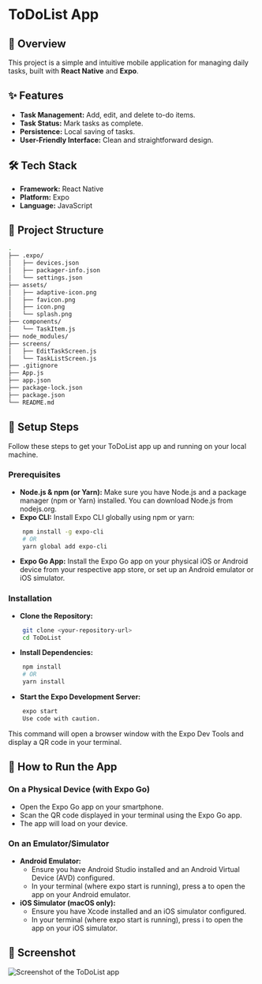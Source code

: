 # ToDoList App

## 📌 Overview
This project is a simple and intuitive mobile application for managing daily tasks, built with **React Native** and **Expo**.

## ✨ Features
- **Task Management:** Add, edit, and delete to-do items.
- **Task Status:** Mark tasks as complete.
- **Persistence:** Local saving of tasks.
- **User-Friendly Interface:** Clean and straightforward design.

## 🛠️ Tech Stack
- **Framework:** React Native
- **Platform:** Expo
- **Language:** JavaScript

## 📂 Project Structure
```bash
.
├── .expo/
│   ├── devices.json
│   ├── packager-info.json
│   └── settings.json
├── assets/
│   ├── adaptive-icon.png
│   ├── favicon.png
│   ├── icon.png
│   └── splash.png
├── components/
│   └── TaskItem.js
├── node_modules/
├── screens/
│   ├── EditTaskScreen.js
│   └── TaskListScreen.js
├── .gitignore
├── App.js
├── app.json
├── package-lock.json
├── package.json
└── README.md
```

## 🚀 Setup Steps
Follow these steps to get your ToDoList app up and running on your local machine.
### Prerequisites
- **Node.js & npm (or Yarn):** Make sure you have Node.js and a package manager (npm or Yarn) installed. You can download Node.js from nodejs.org.
- **Expo CLI:** Install Expo CLI globally using npm or yarn:
```bash
    npm install -g expo-cli
    # OR
    yarn global add expo-cli
```
- **Expo Go App:** Install the Expo Go app on your physical iOS or Android device from your respective app store, or set up an Android emulator or iOS simulator.
### Installation
- **Clone the Repository:**
```bash
    git clone <your-repository-url>
    cd ToDoList
```
- **Install Dependencies:**
```bash
    npm install
    # OR
    yarn install
```
- **Start the Expo Development Server:**
```bash
    expo start
    Use code with caution.
```
This command will open a browser window with the Expo Dev Tools and display a QR code in your terminal.

## 📱 How to Run the App
### On a Physical Device (with Expo Go)
- Open the Expo Go app on your smartphone.
- Scan the QR code displayed in your terminal using the Expo Go app.
- The app will load on your device.
### On an Emulator/Simulator
- **Android Emulator:**
  - Ensure you have Android Studio installed and an Android Virtual Device (AVD) configured.
  - In your terminal (where expo start is running), press a to open the app on your Android emulator.
- **iOS Simulator (macOS only):**
  - Ensure you have Xcode installed and an iOS simulator configured.
  - In your terminal (where expo start is running), press i to open the app on your iOS simulator.

## 📸 Screenshot
![Screenshot of the ToDoList app](assets/screenshot.png)
